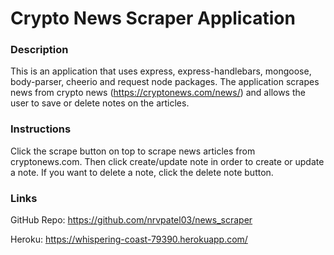# Crypto News Scraper Application
### Description
This is an application that uses express, express-handlebars, mongoose, body-parser, cheerio and request node packages. The application scrapes news from crypto news (https://cryptonews.com/news/) and allows the user to save or delete notes on the articles.

### Instructions
Click the scrape button on top to scrape news articles from cryptonews.com. Then click create/update note in order to create or update a note. If you want to delete a note, click the delete note button.

### Links
GitHub Repo: https://github.com/nrvpatel03/news_scraper

Heroku: https://whispering-coast-79390.herokuapp.com/

